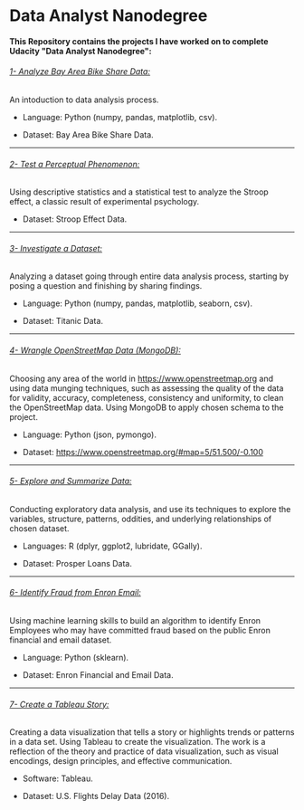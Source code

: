 # Data Analyst Nanodegree

#### This Repository contains the projects I have worked on to complete Udacity "Data Analyst Nanodegree": 

###### [1- Analyze Bay Area Bike Share Data:](https://github.com/rawanm/DataAnalystNanodegree/tree/master/P0_Analyze_Bay_Area_Bike_Share_Data)
An intoduction to data analysis process. 

* Language: Python (numpy, pandas, matplotlib, csv).

* Dataset: Bay Area Bike Share Data.

---

###### [2- Test a Perceptual Phenomenon: ](https://github.com/rawanm/DataAnalystNanodegree/tree/master/P1_Test_Perceptual_Phenomenon)
Using descriptive statistics and a statistical test to analyze the Stroop effect, a classic result of experimental psychology.

* Dataset: Stroop Effect Data.

---

###### [3- Investigate a Dataset: ](https://github.com/rawanm/DataAnalystNanodegree/tree/master/P2_Investigate_Dataset)
Analyzing a dataset going through entire data analysis process, starting by posing a question and finishing by sharing findings.

* Language: Python (numpy, pandas, matplotlib, seaborn, csv).

* Dataset: Titanic Data.

---

###### [4- Wrangle OpenStreetMap Data (MongoDB): ](https://github.com/rawanm/DataAnalystNanodegree/tree/master/P3_Wrangle_OpenStreetMap_Data_MongoDB)
Choosing any area of the world in https://www.openstreetmap.org and using data munging techniques, such as assessing the quality of the data for validity, accuracy, completeness, consistency and uniformity, to clean the OpenStreetMap data. Using MongoDB to apply chosen schema to the project.

* Language: Python (json, pymongo).

* Dataset: https://www.openstreetmap.org/#map=5/51.500/-0.100

---

###### [5- Explore and Summarize Data: ](https://github.com/rawanm/DataAnalystNanodegree/tree/master/P4_Explore_and_Summarize_Data)
Conducting exploratory data analysis, and use its techniques to explore the variables, structure, patterns, oddities, and underlying relationships of chosen dataset.

* Languages: R (dplyr, ggplot2, lubridate, GGally).

* Dataset: Prosper Loans Data. 

---

###### [6- Identify Fraud from Enron Email: ](https://github.com/rawanm/DataAnalystNanodegree/tree/master/P5_Identify_Fraud_from_Enron_Email)
Using machine learning skills to build an algorithm to identify Enron Employees who may have committed fraud based on the public Enron financial and email dataset.

* Language: Python (sklearn).

* Dataset: Enron Financial and Email Data.

---

###### [7- Create a Tableau Story: ](https://github.com/rawanm/DataAnalystNanodegree/tree/master/P6_Create_Tableau_Story)
Creating a data visualization that tells a story or highlights trends or patterns in a data set. Using Tableau to create the visualization. The work is a reflection of the theory and practice of data visualization, such as visual encodings, design principles, and effective communication.

* Software: Tableau.

* Dataset: U.S. Flights Delay Data (2016). 
